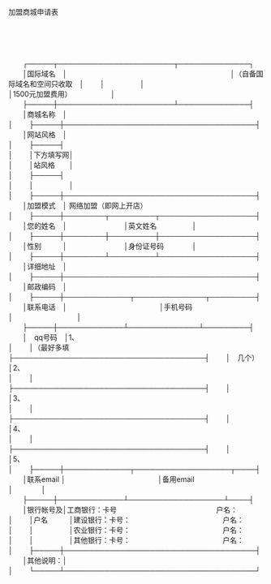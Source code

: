 



加盟商城申请表



 

　　　　　　　

　　


　　┌─────┬───────────────────────┬──────────────┐
　　│国际域名　│　　　　　　　　　　　　　　　　　　　　　　　│（自备国际域名和空间只收取　│
　　│　　　　　│　　　　　　　　　　　　　　　　　　　　　　　│1500元加盟费用）　　　　　　│
　　├─────┼───────────────────────┴──────────────┤
　　│商城名称　│　　　　　　　　　　　　　　　　　　　　　　　　　　　　　　　　　　　　　　│
　　├─────┼──────────────────────────────────────┤
　　│网站风格　│　　　　　　　　　　　　　　　　　　　　　　　　　　　　　　　　　　　　　　│
　　├─────┤　　　　　　　　　　　　　　　　　　　　　　　　　　　　　　　　　　　　　　│
　　│下方填写网│　　　　　　　　　　　　　　　　　　　　　　　　　　　　　　　　　　　　　　│
　　│站风格　　│　　　　　　　　　　　　　　　　　　　　　　　　　　　　　　　　　　　　　　│
　　├─────┤　　　　　　　　　　　　　　　　　　　　　　　　　　　　　　　　　　　　　　│
　　│　　　　　│　　　　　　　　　　　　　　　　　　　　　　　　　　　　　　　　　　　　　　│
　　├─────┼──────────────────────────────────────┤
　　│加盟模式　│ 网络加盟（即网上开店）　　　　　　　　　　　　　　　　　　　　　　　　　　 │
　　├─────┼────────┬─────────┬───────────────────┤
　　│您的姓名　│　　　　　　　　│英文姓名　　　　　│　　　　　　　　　　　　　　　　　　　│
　　├─────┼────────┼─────────┼───────────────────┤
　　│性别　　　│　　　　　　　　│身份证号码　　　　│　　　　　　　　　　　　　　　　　　　│
　　├─────┼────────┴─────────┴───────────────────┤
　　│详细地址　│　　　　　　　　　　　　　　　　　　　　　　　　　　　　　　　　　　　　　　│
　　├─────┼──────────────────────────────────────┤
　　│邮政编码　│　　　　　　　　　　　　　　　　　　　　　　　　　　　　　　　　　　　　　　│
　　├─────┼─────────────┬──────────────┬─────────┤
　　│联系电话　│　　　　　　　　　　　　　│手机号码　　　　　　　　　　│　　　　　　　　　│
　　├─────┼─────────────┴──────────────┴─────────┤
　　│　qq号码　│1、　　　　　　　　　　　　　　　　　　　　　　　　　　　　　　　　　　　　 │
　　│（最好多填├──────────────────────────────────────┤
　　│　几个）　│2、　　　　　　　　　　　　　　　　　　　　　　　　　　　　　　　　　　　　 │
　　│　　　　　├──────────────────────────────────────┤
　　│　　　　　│3、　　　　　　　　　　　　　　　　　　　　　　　　　　　　　　　　　　　　 │
　　│　　　　　├──────────────────────────────────────┤
　　│　　　　　│4、　　　　　　　　　　　　　　　　　　　　　　　　　　　　　　　　　　　　 │
　　│　　　　　├──────────────────────────────────────┤
　　│　　　　　│5、　　　　　　　　　　　　　　　　　　　　　　　　　　　　　　　　　　　　 │
　　├─────┼─────────────┬───────────────────┬────┤
　　│联系email │　　　　　　　　　　　　　│备用email　　　　　　　　　　　　　　 │　　　　│
　　├─────┼─────────────┴───────────────────┴────┤
　　│银行帐号及│工商银行：卡号　　　　　　　　　　　　　　户名：　　　　　　　　　　　　　　│
　　│户名　　　│建设银行：卡号：　　　　　　　　　　　　　户名：　　　　　　　　　　　　　　│
　　│　　　　　│农业银行：卡号：　　　　　　　　　　　　　户名：　　　　　　　　　　　　　　│
　　│　　　　　│其他银行：卡号：　　　　　　　　　　　　　户名：　　　　　　　　　　　　　　│
　　├─────┼──────────────────────────────────────┤
　　│其他说明：│　　　　　　　　　　　　　　　　　　　　　　　　　　　　　　　　　　　　　　│
　　└─────┴──────────────────────────────────────┘
　　


　　